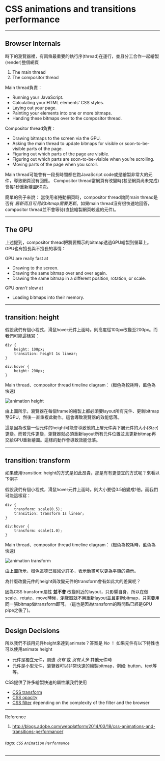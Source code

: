 CSS animations and transitions performance
===

---

## Browser Internals
時下的瀏覽器裡，有兩條最重要的執行序(thread)在運行，並且分工合作一起繪製(render)整個網頁
1. The main thread
2. The compositor thread

Main thread負責：
* Running your JavaScript.
* Calculating your HTML elements’ CSS styles.
* Laying out your page.
* Painting your elements into one or more bitmaps.
* Handing these bitmaps over to the compositor thread.

Compositor thread負責：
* Drawing bitmaps to the screen via the GPU.
* Asking the main thread to update bitmaps for visible or soon-to-be-visible parts of the page.
* Figuring out which parts of the page are visible.
* Figuring out which parts are soon-to-be-visible when you’re scrolling.
* Moving parts of the page when you scroll.

Main thread可能會有一段長時間都在跑JavaScript code或是繪製非常大的元件，導致網頁沒有回應。
Compositor thread當網頁有改變時(甚至網頁尚未完成)會每1秒重新繪圖60次。

簡單的例子來說：
當使用者捲動網頁時，compositor thread詢問main thread是否有 *最新而且可見的bitmap需要更新*。如果main thread沒有很快速地回答，compositor thread並不會等待(直接繪製網頁較遠的元件)。

---

## The GPU
上述提到，compositor thread把將要顯示的bitmap透過GPU繪製到螢幕上。GPU也有擅長與不擅長的事情：

GPU are really fast at
* Drawing to the screen.
* Drawing the same bitmap over and over again.
* Drawing the same bitmap in a different position, rotation, or scale.

GPU *aren't* slow at
* Loading bitmaps into their memory.

---

## transition: height
假設我們有個小程式，滑鼠hover元件上面時，則高度從100px改變至200px。而我們可能這樣寫：

```javascript=
div {
    height: 100px;
    transition: height 1s linear;
}
 
div:hover {
    height: 200px;
}
```

Main thread、compositor thread timeline diagram： (橙色為較耗時，藍色為快速)

![animation height](https://i.imgur.com/QCEFo3o.png)

由上圖所示，瀏覽器在每個frame的繪製上都必須要layout所有元件、更新bitmap至GPU，然後一直重複此動作。這會導致瀏覽器的效能低落。

這是因為改變一個元件的height可能會導致他的上層元件與下層元件的大小(Size)更變。而若元件更變，瀏覽器就必須重新layout所有元件位置並且更新bitmap再交給GPU重新繪圖。這樣的動作會導致效能低落。

---

## transition: transform
如果使用transition: height的方式是如此昂貴，那是有有更便宜的方式呢？來看以下例子

假設我們有個小程式，滑鼠hover元件上面時，則大小要從0.5倍變成1倍。而我們可能這樣寫：

```javascript=
div {
    transform: scale(0.5);
    transition: transform 1s linear;
}
 
div:hover {
    transform: scale(1.0);
}

```

Main thread、compositor thread timeline diagram： (橙色為較耗時，藍色為快速)

![animation transform](https://i.imgur.com/bIXpMw3.png)

由上圖所示，橙色區塊已經減少許多，表示動畫可以更為平順的顯示。

為什麼改變元件的height與改變元件的transform會有如此大的差異呢？

因為CSS transform屬性 **並不會** 改變附近的layout，只影響自身，所以在做scale、rotate、move時候，瀏覽器就不用重新layout並且更新bitmap，只需要用同一張bitmap做transform即可。 (這也是因為transform的時間點已經是GPU pipe之後了)。

---

## Design Decisions
所以我們不該用元件height來達到animate？答案是 *No* ！
如果元件有以下特性也可以使用animate height
* 元件是獨立元件，周遭 *沒有* 或 *沒有太多* 其他元件時
* 元件是小型元件，瀏覽器可以非常快速的繪製bitmap，例如: button、text等等。

CSS提供了許多繪製快速的屬性讓我們使用
* [CSS transform](https://css-tricks.com/almanac/properties/t/transform/)
* [CSS opacity](https://css-tricks.com/almanac/properties/o/opacity/)
* [CSS filter](https://css-tricks.com/almanac/properties/f/filter/) depending on the complexity of the filter and the browser

---

Reference
1. http://blogs.adobe.com/webplatform/2014/03/18/css-animations-and-transitions-performance/

###### tags: `CSS` `Animation` `Performance`
---